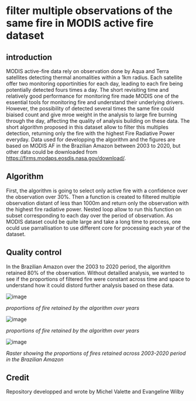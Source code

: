 # filter multiple observations of the same fire in MODIS active fire dataset

## introduction 
MODIS active-fire data rely on observation done by Aqua and Terra satellites detecting thermal anomalities within a 1km radius. Each satellite offer two monitoring opportinities for each day, leading to each fire being potentially detected fours times a day. The short revisiting time and relatively good performance for monitoring fire made MODIS one of the essential tools for monitoring fire and understand their underlying drivers. However, the possibility of detected several times the same fire could biaised count and give mroe weight in the analysis to large fire burning through the day, affecting the quality of analysis building on these data. The short algorithm proposed in this dataset allow to filter this multiples detection, returning only the fire with the highest Fire Radiative Power everyday. Data used for developping the algorithm and the figures are based on MODIS AF in the Brazilian Amazon between 2003 to 2020, but other data could be downloaded from https://firms.modaps.eosdis.nasa.gov/download/. 

## Algorithm 
First, the algorithm is going to select only active fire with a confidence over the observation over 30%. Then a function is created to filtered multiple observation distant of less than 1000m and return only the observation with the highest fire radiative power. Nested loop allow to run this function on subset corresponding to each day over the period of observation. As MODIS dataset could be quite large and take a long time to process, one oculd use parrallisation to use different core for processing each year of the dataset. 


## Quality control 
In the Brazilian Amazon over the 2003 to 2020 period, the algorithm retained 80% of the observation. Without detailled analysis, we wanted to see if the proportions of filtered fire were constant across time and space to understand how it could distord further analysis based on these data. 

![image](https://user-images.githubusercontent.com/84012797/125195171-cb3f8500-e254-11eb-8650-c11281607f49.png)

*proportions of fire retained by the algorithm over years*



![image](https://user-images.githubusercontent.com/84012797/125196164-0d6ac580-e259-11eb-9b2d-24ea10486e3e.png)

*proportions of fire retained by the algorithm over years*


![image](https://user-images.githubusercontent.com/84012797/125196178-21162c00-e259-11eb-917c-1e5fa567bae6.png)

*Raster showing the proportions of fires retained across 2003-2020 period in the Brazilian Amazon*
## Credit
Repository developped and wrote by Michel Valette and Evangeline Wilby
